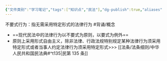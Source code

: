 ```yaml
---
{"文件类别":"学习笔记","tags":["知识点","民法"],"dg-publish":true,"aliases":null,"permalink":"/学习笔记studyup/民法总论/不要式行为/","dgPassFrontmatter":true,"created":"2024-09-13T08:55:25.056+08:00","updated":"2024-10-27T10:37:03.034+08:00"}
---
```


不要式行为：指无需采用特定形式的法律行为 #背诵/概念 
- ==现代民法中的法律行为以不要式为原则，以要式为例外==
- 原则上采用形式自由主义，除非法律、行政法规特别规定某种法律行为须采用特定形式或者当事人约定法律行为须采用特定形式>>> [[法条/法条细则/中华人民共和国民法典#^t135\|民第 135 条]]
